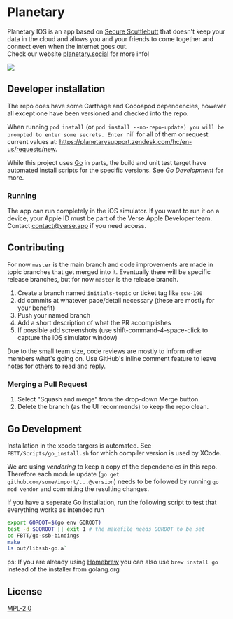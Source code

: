 # Planetary

Planetary IOS is an app based on [Secure Scuttlebutt](https://scuttlebutt.nz/) that doesn't keep your data in the cloud and allows you and your friends to come together and connect even when the internet goes out.  
Check our website [planetary.social](https://planetary.social/) for more info!

![](https://github.com/planetary-social/planetary-ios/workflows/CI/badge.svg)

## Developer installation

The repo does have some Carthage and Cocoapod dependencies, however all except one have been versioned and checked into the repo.

When running `pod install` (or `pod install --no-repo-update) you will be prompted to enter some secrets. Enter `nil` for all of them or request current values at: https://planetarysupport.zendesk.com/hc/en-us/requests/new.

While this project uses [Go](https://golang.org) in parts, the build and unit test target have automated install scripts for the specific versions. See _Go Development_ for more.

### Running

The app can run completely in the iOS simulator. If you want to run it on a device, your Apple ID must be part of the Verse Apple Developer team. Contact contact@verse.app if you need access.

## Contributing

For now `master` is the main branch and code improvements are made in topic branches that get merged into it. Eventually there will be specific release branches, but for now `master` is the release branch.

1. Create a branch named `initials-topic` or ticket tag like `esw-190`
2. dd commits at whatever pace/detail necessary (these are mostly for your benefit)
3. Push your named branch
4. Add a short description of what the PR accomplishes
5. If possible add screenshots (use shift-command-4-space-click to capture the iOS simulator window)

Due to the small team size, code reviews are mostly to inform other members what's going on. Use GitHub's inline comment feature to leave notes for others to read and reply.

### Merging a Pull Request

1. Select "Squash and merge" from the drop-down Merge button.
2. Delete the branch (as the UI recommends) to keep the repo clean.

## Go Development

Installation in the xcode targers is automated. See `FBTT/Scripts/go_install.sh` for which compiler version is used by XCode.

We are using _vendoring_ to keep a copy of the dependencies in this repo. Therefore each module update (`go get github.com/some/import/...@version`) needs to be followed by running `go mod vendor` and commiting the resulting changes.

If you have a seperate Go installation, run the following script to test that everything works as intended run

```bash
export GOROOT=$(go env GOROOT)
test -d $GOROOT || exit 1 # the makefile needs GOROOT to be set
cd FBTT/go-ssb-bindings
make
ls out/libssb-go.a`
```

ps: If you are already using [Homebrew](https://brew.sh/) you can also use `brew install go` instead of the installer from golang.org

## License

[MPL-2.0](LICENSE)

